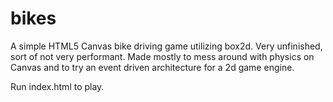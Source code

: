 # bikes
A simple HTML5 Canvas bike driving game utilizing box2d. Very unfinished, sort of not very performant. Made mostly to mess around with physics on Canvas and to try an event driven architecture for a 2d game engine.

Run index.html to play. 
